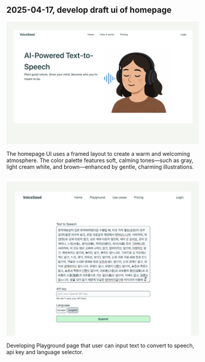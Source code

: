 ## 2025-04-17, develop draft ui of homepage

![day 1 ui screenshot](./imgs/2025-04-17-home.jpg)

The homepage UI uses a framed layout to create a warm and welcoming atmosphere. The color palette features soft, calming tones—such as gray, light cream white, and brown—enhanced by gentle, charming illustrations.

##

![day 2 ui screenshot](./imgs/2025-04-19-playground.jpg)

Developing Playground page that user can input text to convert to speech, api key and language selector. 